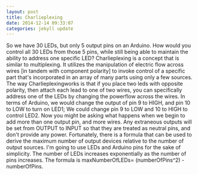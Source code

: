 ```yaml
---
layout: post
title: Charlieplexing
date: 2014-12-14 09:33:07
categories: jekyll update
---
```

So we have 30 LEDs, but only 5 output pins on an Arduino. How would you control all 30 LEDs from those 5 pins, while still being able to maintain the ability to address one specific LED? Charlieplexing is a concept that is similar to multiplexing. It utilizes the manipulation of electric flow across wires [in tandem with component polarity] to invoke control of a specific part that's incorporated in an array of many parts using only a few sources. The way Charlieplexingworks is that if you place two leds with opposite polarity, then attach each lead to one of two wires, you can specifically address one of the LEDs by changing the powerflow across the wires. In terms of Arduino, we would change the output of pin 9 to HIGH, and pin 10 to LOW to turn on LED1; We could change pin 9 to LOW and 10 to HIGH to control LED2. Now you might be asking what happens when we begin to add more than one output pin, and more wires. Any extraneous outputs will be set from OUTPUT to INPUT so that they are treated as neutral pins, and don't provide any power. Fortunately, there is a formula that can be used to derive the maximum number of output devices relative to the number of output sources. I'm going to use LEDs and Arduino pins for the sake of simplicity. The number of LEDs increases exponentially as the number of pins increases. The formula is maxNumberOfLEDs= (numberOfPins^2) - numberOfPins. 
